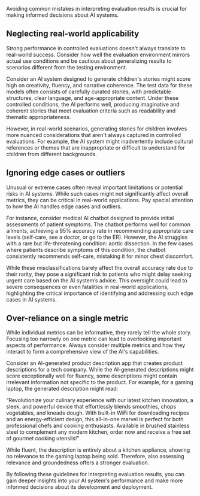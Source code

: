 Avoiding common mistakes in interpreting evaluation results is crucial for making informed decisions about AI systems.

## Neglecting real-world applicability

Strong performance in controlled evaluations doesn't always translate to real-world success. Consider how well the evaluation environment mirrors actual use conditions and be cautious about generalizing results to scenarios different from the testing environment.

Consider an AI system designed to generate children's stories might score high on creativity, fluency, and narrative coherence. The test data for these models often consists of carefully curated stories, with predictable structures, clear language, and age-appropriate content. Under these controlled conditions, the AI performs well, producing imaginative and coherent stories that meet evaluation criteria such as readability and thematic appropriateness.

However, in real-world scenarios, generating stories for children involves more nuanced considerations that aren't always captured in controlled evaluations. For example, the AI system might inadvertently include cultural references or themes that are inappropriate or difficult to understand for children from different backgrounds.

## Ignoring edge cases or outliers

Unusual or extreme cases often reveal important limitations or potential risks in AI systems. While such cases might not significantly affect overall metrics, they can be critical in real-world applications. Pay special attention to how the AI handles edge cases and outliers.

For instance, consider medical AI chatbot designed to provide initial assessments of patient symptoms. The chatbot performs well for common ailments, achieving a 95% accuracy rate in recommending appropriate care levels (self-care, see a doctor, or go to the ER). However, the AI struggles with a rare but life-threatening condition: aortic dissection. In the few cases where patients describe symptoms of this condition, the chatbot consistently recommends self-care, mistaking it for minor chest discomfort.

While these misclassifications barely affect the overall accuracy rate due to their rarity, they pose a significant risk to patients who might delay seeking urgent care based on the AI system’s advice. This oversight could lead to severe consequences or even fatalities in real-world applications, highlighting the critical importance of identifying and addressing such edge cases in AI systems.

## Over-reliance on a single metric

While individual metrics can be informative, they rarely tell the whole story. Focusing too narrowly on one metric can lead to overlooking important aspects of performance. Always consider multiple metrics and how they interact to form a comprehensive view of the AI's capabilities.

Consider an AI-generated product description app that creates product descriptions for a tech company. While the AI-generated descriptions might score exceptionally well for fluency, some descriptions might contain irrelevant information not specific to the product. For example, for a gaming laptop, the generated description might read:

“Revolutionize your culinary experience with our latest kitchen innovation, a sleek, and powerful device that effortlessly blends smoothies, chops vegetables, and kneads dough. With built-in WiFi for downloading recipes and an energy-efficient design, this all-in-one marvel is perfect for both professional chefs and cooking enthusiasts. Available in brushed stainless steel to complement any modern kitchen, order now and receive a free set of gourmet cooking utensils!”

While fluent, the description is entirely about a kitchen appliance, showing no relevance to the gaming laptop being sold. Therefore, also assessing relevance and groundedness offers a stronger evaluation.

By following these guidelines for interpreting evaluation results, you can gain deeper insights into your AI system's performance and make more informed decisions about its development and deployment.